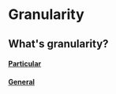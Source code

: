 # Granularity

## What's granularity?

#### [Particular](/learning.information.granularity.particular.md)

#### [General](/learning.information.granularity.general.md)